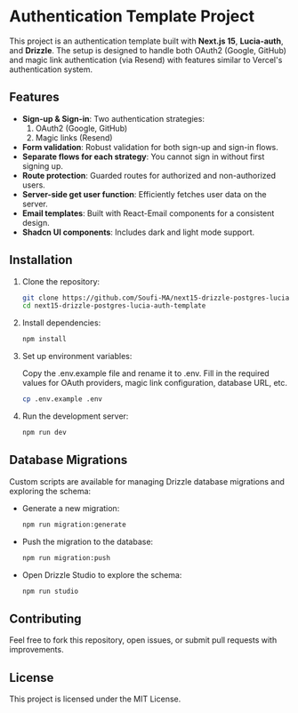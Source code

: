 # Authentication Template Project

This project is an authentication template built with **Next.js 15**, **Lucia-auth**, and **Drizzle**. The setup is designed to handle both OAuth2 (Google, GitHub) and magic link authentication (via Resend) with features similar to Vercel's authentication system.

## Features

- **Sign-up & Sign-in**: Two authentication strategies:
  1. OAuth2 (Google, GitHub)
  2. Magic links (Resend)
- **Form validation**: Robust validation for both sign-up and sign-in flows.
- **Separate flows for each strategy**: You cannot sign in without first signing up.
- **Route protection**: Guarded routes for authorized and non-authorized users.
- **Server-side get user function**: Efficiently fetches user data on the server.
- **Email templates**: Built with React-Email components for a consistent design.
- **Shadcn UI components**: Includes dark and light mode support.

## Installation

1. Clone the repository:

   ```bash
   git clone https://github.com/Soufi-MA/next15-drizzle-postgres-lucia-auth-template
   cd next15-drizzle-postgres-lucia-auth-template
   ```

2. Install dependencies:

   ```bash
   npm install
   ```

3. Set up environment variables:

   Copy the .env.example file and rename it to .env.
   Fill in the required values for OAuth providers, magic link configuration, database URL, etc.

   ```bash
   cp .env.example .env
   ```

4. Run the development server:
   ```bash
   npm run dev
   ```

## Database Migrations

Custom scripts are available for managing Drizzle database migrations and exploring the schema:

- Generate a new migration:

  ```bash
  npm run migration:generate
  ```

- Push the migration to the database:

  ```bash
  npm run migration:push
  ```

- Open Drizzle Studio to explore the schema:

  ```bash
  npm run studio
  ```

## Contributing

Feel free to fork this repository, open issues, or submit pull requests with improvements.

## License

This project is licensed under the MIT License.
